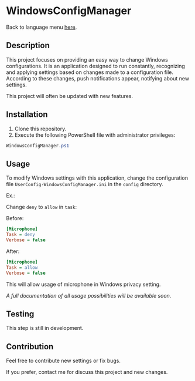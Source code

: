 # WindowsConfigManager
Back to language menu [here](./README.md).

## Description

This project focuses on providing an easy way to change Windows configurations. It is an application designed to run constantly, recognizing and applying settings based on changes made to a configuration file. According to these changes, push notifications appear, notifying about new settings.

This project will often be updated with new features.

## Installation

1. Clone this repository.
2. Execute the following PowerShell file with administrator privileges:

```powershell
WindowsConfigManager.ps1
```

## Usage

To modify Windows settings with this application, change the configuration file `UserConfig-WindowsConfigManager.ini` in the `config` directory.

Ex.:

Change `deny` to `allow` in `task`:

Before:

```ini
[Microphone]
Task = deny
Verbose = false
```

After:

```ini
[Microphone]
Task = allow
Verbose = false
```

This will allow usage of microphone in Windows privacy setting.

*A full documentation of all usage possibilities will be available soon.*

## Testing

This step is still in development.

## Contribution

Feel free to contribute new settings or fix bugs.

If you prefer, contact me for discuss this project and new changes.
